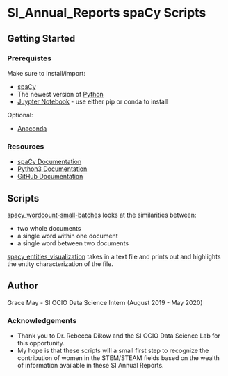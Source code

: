 # SI_Annual_Reports spaCy Scripts

## Getting Started
### Prerequistes
Make sure to install/import:
* [spaCy](https://spacy.io/usage)
* The newest version of [Python](https://www.python.org/downloads/)
* [Juypter Notebook](https://jupyter.org/install) - use either pip or conda to install
 
Optional:
* [Anaconda](https://docs.anaconda.com/anaconda/install/)

### Resources
* [spaCy Documentation](https://spacy.io/usage/linguistic-features)
* [Python3 Documentation](https://docs.python.org/3/)
* [GitHub Documentation](https://help.github.com/en)


## Scripts
[spacy_wordcount-small-batches](spacy_wordcount-small-batches.ipynb) looks at the similarities between:
* two whole documents
* a single word within one document
* a single word between two documents

[spacy_entities_visualization](spacy_entities_visualization.ipynb) takes in a text file and prints out and highlights the entity characterization of the file.

## Author
Grace May - SI OCIO Data Science Intern (August 2019 - May 2020)

### Acknowledgements
* Thank you to Dr. Rebecca Dikow and the SI OCIO Data Science Lab for this opportunity. 
* My hope is that these scripts will a small first step to recognize the contribution of women in the STEM/STEAM fields based on the wealth of information available in these SI Annual Reports.